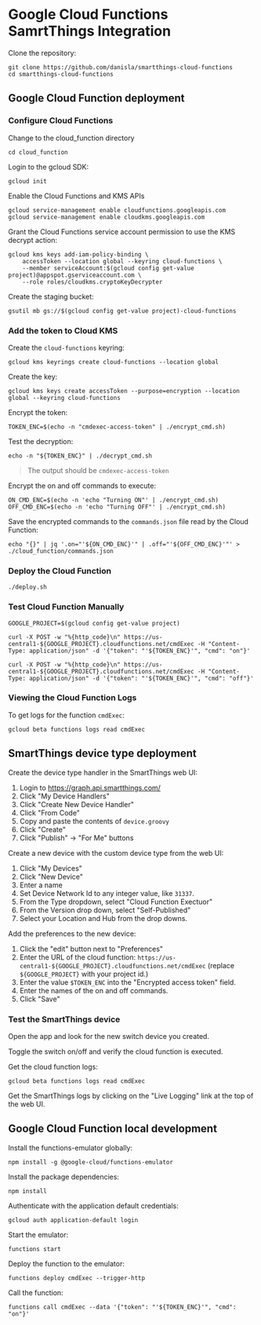 # Google Cloud Functions SamrtThings Integration

Clone the repository:

```
git clone https://github.com/danisla/smartthings-cloud-functions
cd smartthings-cloud-functions
```

## Google Cloud Function deployment

### Configure Cloud Functions

Change to the cloud_function directory

```
cd cloud_function
```

Login to the gcloud SDK:

```
gcloud init
```

Enable the Cloud Functions and KMS APIs

```
gcloud service-management enable cloudfunctions.googleapis.com
gcloud service-management enable cloudkms.googleapis.com
```

Grant the Cloud Functions service account permission to use the KMS decrypt action:

```
gcloud kms keys add-iam-policy-binding \
    accessToken --location global --keyring cloud-functions \
    --member serviceAccount:$(gcloud config get-value project)@appspot.gserviceaccount.com \
    --role roles/cloudkms.cryptoKeyDecrypter
```

Create the staging bucket:

```
gsutil mb gs://$(gcloud config get-value project)-cloud-functions
```

### Add the token to Cloud KMS

Create the `cloud-functions` keyring:

```
gcloud kms keyrings create cloud-functions --location global
```

Create the key:

```
gcloud kms keys create accessToken --purpose=encryption --location global --keyring cloud-functions
```

Encrypt the token:

```
TOKEN_ENC=$(echo -n "cmdexec-access-token" | ./encrypt_cmd.sh)
```

Test the decryption:

```
echo -n "${TOKEN_ENC}" | ./decrypt_cmd.sh
```

> The output should be `cmdexec-access-token`

Encrypt the on and off commands to execute:

```
ON_CMD_ENC=$(echo -n 'echo "Turning ON"' | ./encrypt_cmd.sh)
OFF_CMD_ENC=$(echo -n 'echo "Turning OFF"' | ./encrypt_cmd.sh)
```

Save the encrypted commands to the `commands.json` file read by the Cloud Function:

```
echo "{}" | jq '.on="'${ON_CMD_ENC}'" | .off="'${OFF_CMD_ENC}'"' > ./cloud_function/commands.json
```

### Deploy the Cloud Function

```
./deploy.sh
```

### Test Cloud Function Manually

```
GOOGLE_PROJECT=$(gcloud config get-value project)

curl -X POST -w "%{http_code}\n" https://us-central1-${GOOGLE_PROJECT}.cloudfunctions.net/cmdExec -H "Content-Type: application/json" -d '{"token": "'${TOKEN_ENC}'", "cmd": "on"}'

curl -X POST -w "%{http_code}\n" https://us-central1-${GOOGLE_PROJECT}.cloudfunctions.net/cmdExec -H "Content-Type: application/json" -d '{"token": "'${TOKEN_ENC}'", "cmd": "off"}'
```

### Viewing the Cloud Function Logs

To get logs for the function `cmdExec`:

```
gcloud beta functions logs read cmdExec
```

## SmartThings device type deployment

Create the device type handler in the SmartThings web UI:

1. Login to https://graph.api.smartthings.com/
2. Click "My Device Handlers"
3. Click "Create New Device Handler"
4. Click "From Code"
5. Copy and paste the contents of `device.groovy`
6. Click "Create"
7. Click "Publish" -> "For Me" buttons

Create a new device with the custom device type from the web UI:

1. Click "My Devices"
2. Click "New Device"
3. Enter a name
4. Set Device Network Id to any integer value, like `31337`.
5. From the Type dropdown, select "Cloud Function Exectuor"
6. From the Version drop down, select "Self-Published"
7. Select your Location and Hub from the drop downs.

Add the preferences to the new device:

1. Click the "edit" button next to "Preferences"
2. Enter the URL of the cloud function: `https://us-central1-${GOOGLE_PROJECT}.cloudfunctions.net/cmdExec` (replace `${GOOGLE_PROJECT}` with your project id.)
3. Enter the value `$TOKEN_ENC` into the "Encrypted access token" field.
4. Enter the names of the on and off commands.
5. Click "Save"

### Test the SmartThings device

Open the app and look for the new switch device you created.

Toggle the switch on/off and verify the cloud function is executed. 

Get the cloud function logs: 

```
gcloud beta functions logs read cmdExec
```

Get the SmartThings logs by clicking on the "Live Logging" link at the top of the web UI.

## Google Cloud Function local development

Install the functions-emulator globally:

```
npm install -g @google-cloud/functions-emulator
```

Install the package dependencies:

```
npm install
```

Authenticate with the application default credentials:

```
gcloud auth application-default login
```

Start the emulator:

```
functions start
```

Deploy the function to the emulator:

```
functions deploy cmdExec --trigger-http
```

Call the function:

```
functions call cmdExec --data '{"token": "'${TOKEN_ENC}'", "cmd": "on"}'
```
